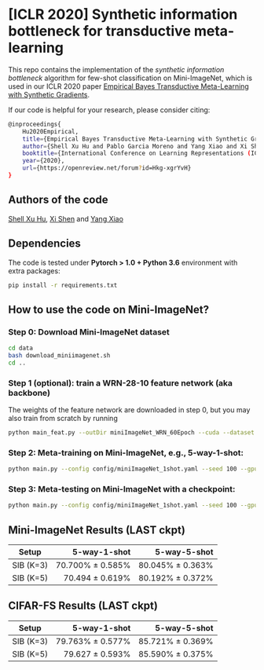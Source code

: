 # \[ICLR 2020\] Synthetic information bottleneck for transductive meta-learning
This repo contains the implementation of the *synthetic information bottleneck* algorithm for few-shot classification on Mini-ImageNet,
which is used in our ICLR 2020 paper 
[Empirical Bayes Transductive Meta-Learning with Synthetic Gradients](https://openreview.net/forum?id=Hkg-xgrYvH).

If our code is helpful for your research, please consider citing: 
``` Bash
@inproceedings{
    Hu2020Empirical,
    title={Empirical Bayes Transductive Meta-Learning with Synthetic Gradients},
    author={Shell Xu Hu and Pablo Garcia Moreno and Yang Xiao and Xi Shen and Guillaume Obozinski and Neil Lawrence and Andreas Damianou},
    booktitle={International Conference on Learning Representations (ICLR)},
    year={2020},
    url={https://openreview.net/forum?id=Hkg-xgrYvH}
}
```

## Authors of the code
[Shell Xu Hu](http://hushell.github.io/), [Xi Shen](https://xishen0220.github.io/) and [Yang Xiao](https://youngxiao13.github.io/)


## Dependencies
The code is tested under **Pytorch > 1.0 + Python 3.6** environment with extra packages:
``` Bash
pip install -r requirements.txt
```


## How to use the code on Mini-ImageNet?
### **Step 0**: Download Mini-ImageNet dataset

``` Bash
cd data
bash download_miniimagenet.sh 
cd ..
```

### **Step 1** (optional): train a WRN-28-10 feature network (aka backbone)
The weights of the feature network are downloaded in step 0, but you may also train from scratch by running

``` Bash
python main_feat.py --outDir miniImageNet_WRN_60Epoch --cuda --dataset miniImageNet --nbEpoch 60
```

### **Step 2**: Meta-training on Mini-ImageNet, e.g., 5-way-1-shot:

``` Bash
python main.py --config config/miniImageNet_1shot.yaml --seed 100 --gpu 0
```

### **Step 3**: Meta-testing on Mini-ImageNet with a checkpoint:

``` Bash
python main.py --config config/miniImageNet_1shot.yaml --seed 100 --gpu 0 --ckpt cache/miniImageNet_1shot_K3_seed100/outputs_xx.xxx/netSIBBestxx.xxx.pth
```

## Mini-ImageNet Results (LAST ckpt)

| Setup         | 5-way-1-shot  | 5-way-5-shot |
| ------------- | -------------:| ------------:|
| SIB (K=3)     | 70.700% ± 0.585% | 80.045% ± 0.363%|
| SIB (K=5)     | 70.494 ± 0.619% | 80.192% ± 0.372%|

## CIFAR-FS Results (LAST ckpt)

| Setup         | 5-way-1-shot  | 5-way-5-shot |
| ------------- | -------------:| ------------:|
| SIB (K=3)     | 79.763% ± 0.577% | 85.721% ± 0.369%|
| SIB (K=5)     | 79.627 ± 0.593% | 85.590% ± 0.375%|
